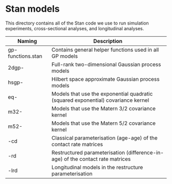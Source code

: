 # Stan models

This directory contains all of the Stan code we use to run simulation experiments, cross-sectional analyses, and longitudinal analyses.

| Naming            | Description                                                                       |
|------------------|-----------------------------------------------------|
| gp-functions.stan | Contains general helper functions used in all GP models                           |
| 2dgp-             | Full-rank two-dimensional Gaussian process models                                 |
| hsgp-             | Hilbert space approximate Gaussian process models                                 |
| eq-               | Models that use the exponential quadratic (squared exponential) covariance kernel |
| m32-              | Models that use the Matern 3/2 covariance kernel                                  |
| m52-              | Models that use the Matern 5/2 covariance kernel                                  |
| -cd               | Classical parameterisation (age-age) of the contact rate matrices                 |
| -rd               | Restructured parameterisation (difference-in-age) of the contact rate matrices    |
| -lrd              | Longitudinal models in the restructure parameterisation                           |
